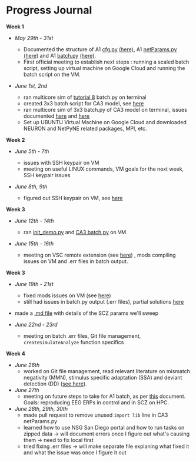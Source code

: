 
# Progress Journal 


**Week 1** 

- *May 29th - 31st*
  - Documented the structure of A1 [cfg.py](https://github.com/NathanKlineInstitute/Macaque_auditory_thalamocortical_model_data/blob/main/model/cfg.py) [(here)](https://github.com/ireneee22/GSoC-23/blob/main/GSoC_documentation/A1%20'cfg.py'%20description.md), A1 [netParams.py](https://github.com/NathanKlineInstitute/Macaque_auditory_thalamocortical_model_data/blob/main/model/netParams.py) [(here)](https://github.com/ireneee22/GSoC-23/blob/main/GSoC_documentation/A1%20'netParams.py'%20description.md) 
and A1 [batch.py](https://github.com/NathanKlineInstitute/Macaque_auditory_thalamocortical_model_data/blob/main/model/batch.py) [(here)](https://github.com/ireneee22/GSoC-23/blob/main/GSoC_documentation/A1%20'batch.py'%20description.md).
  - First official meeting to establish next steps : running a scaled batch script, setting up virtual machine on Google Cloud and running the batch script on the VM.

- *June 1st, 2nd*
	 - ran multicore sim of [tutorial 8](http://www.netpyne.org/tutorial.html#tutorial-8-running-batch-simulations) batch.py on terminal 
   - created 3x3 batch script for CA3 model, see [here](https://github.com/ireneee22/GSoC-23/blob/main/CA3batch.py)
   - ran multicore sim of 3x3 batch.py of CA3 model on terminal, issues documented [here](https://github.com/ireneee22/GSoC-23/blob/main/GSoC_documentation/multicore%20simulation%20errors.md) and [here](https://github.com/ireneee22/GSoC-23/blob/main/GSoC_documentation/batch%20simulation%20errors.md)
   - Set up UBUNTU Virtual Machine on Google Cloud and downloaded NEURON and NetPyNE related packages, MPI, etc. 

**Week 2**

- *June 5th - 7th*
  - issues with SSH keypair on VM   
  - meeting on useful LINUX commands, VM goals for the next week, SSH keypair issues

- *June 8th, 9th*
	- figured out SSH keypair on VM, see [here](https://github.com/ireneee22/GSoC-23/blob/main/GSoC_documentation/Issues%20generating%20SSH%20keypair%20for%20Google%20Cloud%20VM.md)


**Week 3**

- *June 12th - 14th*
  - ran [init_demo.py](https://github.com/NathanKlineInstitute/Macaque_auditory_thalamocortical_model_data/blob/main/model/init_demo.py) and [CA3 batch.py](https://github.com/ireneee22/GSoC-23/blob/main/CA3batch.py) on VM.

- *June 15th - 16th*
  - meeting on VSC remote extension (see [here](https://github.com/ireneee22/GSoC-23/blob/main/GSoC_documentation/Issues%20generating%20SSH%20keypair%20for%20Google%20Cloud%20VM.md)) , mods compiling issues on VM and .err files in batch output.

 
**Week 3**

 - *June 19th - 21st*
   - fixed mods issues on VM (see [here](https://github.com/ireneee22/GSoC-23/blob/main/GSoC_documentation/multicore%20simulation%20errors.md))
   - still had issues in batch.py output (.err files), partial solutions [here](https://github.com/ireneee22/GSoC-23/blob/main/GSoC_documentation/batch%20simulation%20errors.md)
  - made a [.md file](https://github.com/ireneee22/GSoC-23/blob/main/GSoC_documentation/SCZparameters.md) with details of the SCZ params we'll sweep

 - *June 22nd - 23rd*
   - meeting on batch .err files, Git file management, ` 
   createSimulateAnalyze`  function specifics

**Week 4**

 - *June 26th*
   - worked on Git file management, read relevant literature on mismatch negativity (MMN), stimulus specific adaptation (SSA) and deviant detection (DD) ([see here](https://docs.google.com/document/d/14AhPRCchy3o4aSPvPBy1iNlrdFQQm5be9c9O2lXk7a4/edit)).
 - *June 27th*
   - meeting on future steps to take for A1 batch, as per [this](https://docs.google.com/document/d/14AhPRCchy3o4aSPvPBy1iNlrdFQQm5be9c9O2lXk7a4/edit) document. Goals: reproducing EEG ERPs in control and in SCZ on HPC. 
 - *June 28th, 29th, 30th*
   - made pull request to remove unused `import lib` line in CA3 netParams.py
   - learned how to use NSG San Diego portal and how to run tasks on zipped data -> will document errors once I figure out what's causing them -> need to fix local first 
   - tried fixing .err files -> will make separate file explaning what fixed it and what the issue was once I figure it out







